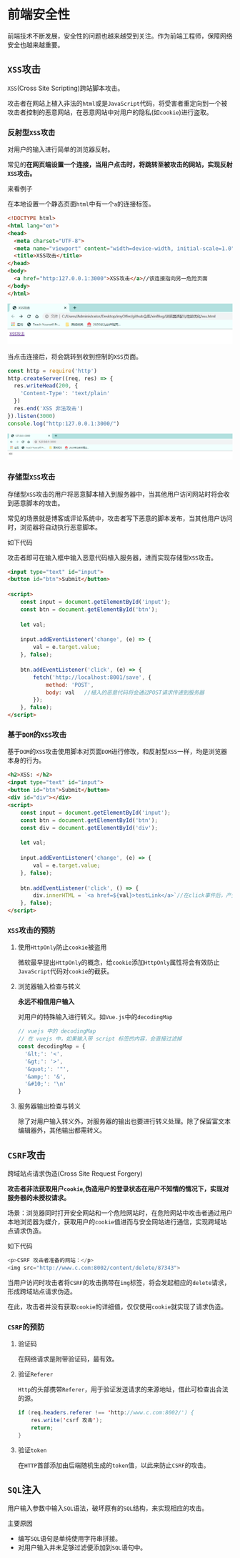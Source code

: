 # 前端安全性

前端技术不断发展，安全性的问题也越来越受到关注。作为前端工程师，保障网络安全也越来越重要。

## `XSS`攻击

`XSS`(Cross Site Scripting)跨站脚本攻击。

攻击者在网站上植入非法的`html`或是`JavaScript`代码，将受害者重定向到一个被攻击者控制的恶意网站，在恶意网站中对用户的隐私(如`cookie`)进行盗取。

### 反射型`XSS`攻击	

对用户的输入进行简单的浏览器反射。

常见的**在网页端设置一个连接，当用户点击时，将跳转至被攻击的网站，实现反射`XSS`攻击。**

来看例子

在本地设置一个静态页面`html`中有一个`a`的连接标签。

```html
<!DOCTYPE html>
<html lang="en">
<head>
  <meta charset="UTF-8">
  <meta name="viewport" content="width=device-width, initial-scale=1.0">
  <title>XSS攻击</title>
</head>
<body>
  <a href="http:127.0.0.1:3000">XSS攻击</a>//该连接指向另一危险页面
</body>
</html>
```

![image-20200323105458905](upload/image-20200323105458905.png)

当点击连接后，将会跳转到收到控制的`XSS`页面。

```javascript
const http = require('http')
http.createServer((req, res) => {
  res.writeHead(200, {
    'Content-Type': 'text/plain'
  })
  res.end('XSS 非法攻击')
}).listen(3000)
console.log("http:127.0.0.1:3000/")
```

![image-20200323105724863](upload/image-20200323105724863.png)

### 存储型`XSS`攻击

存储型`XSS`攻击的用户将恶意脚本植入到服务器中，当其他用户访问网站时将会收到恶意脚本的攻击。

常见的场景就是博客或评论系统中，攻击者写下恶意的脚本发布，当其他用户访问时，浏览器将自动执行恶意脚本。

如下代码

攻击者即可在输入框中输入恶意代码植入服务器，进而实现存储型`XSS`攻击。

```html
<input type="text" id="input">
<button id="btn">Submit</button>   

<script>
    const input = document.getElementById('input');
    const btn = document.getElementById('btn');

    let val;
     
    input.addEventListener('change', (e) => {
        val = e.target.value;
    }, false);

    btn.addEventListener('click', (e) => {
        fetch('http://localhost:8001/save', {
            method: 'POST',
            body: val	//植入的恶意代码将会通过POST请求传递到服务器
        });
    }, false);
</script>   
```

### 基于`DOM`的`XSS`攻击

基于`DOM`的`XSS`攻击使用脚本对页面`DOM`进行修改，和反射型`XSS`一样，均是浏览器本身的行为。

```html
<h2>XSS: </h2>
<input type="text" id="input">
<button id="btn">Submit</button>
<div id="div"></div>
<script>
    const input = document.getElementById('input');
    const btn = document.getElementById('btn');
    const div = document.getElementById('div');

    let val;
     
    input.addEventListener('change', (e) => {
        val = e.target.value;
    }, false);

    btn.addEventListener('click', () => {
        div.innerHTML = `<a href=${val}>testLink</a>`//在click事件后，产生DOM元素的改变。
    }, false);
</script>
```



### `XSS`攻击的预防

1. 使用`HttpOnly`防止`cookie`被盗用

   微软最早提出`HttpOnly`的概念，给`cookie`添加`HttpOnly`属性将会有效防止`JavaScript`代码对`cookie`的截获。

2. 浏览器输入检查与转义

   **永远不相信用户输入**

   对用户的特殊输入进行转义。如`Vue.js`中的`decodingMap`

   ```javascript
   // vuejs 中的 decodingMap
   // 在 vuejs 中，如果输入带 script 标签的内容，会直接过滤掉
   const decodingMap = {
     '&lt;': '<',
     '&gt;': '>',
     '&quot;': '"',
     '&amp;': '&',
     '&#10;': '\n'
   }
   ```

3. 服务器输出检查与转义

   除了对用户输入转义外，对服务器的输出也要进行转义处理。除了保留富文本编辑器外，其他输出都需转义。

## `CSRF`攻击

跨域站点请求伪造(Cross Site Request Forgery)

**攻击者非法获取用户`cookie`,伪造用户的登录状态在用户不知情的情况下，实现对服务器的未授权请求。**

场景：浏览器同时打开安全网站和一个危险网站时，在危险网站中攻击者通过用户本地浏览器为媒介，获取用户的`cookie`值进而与安全网站进行通信，实现跨域站点请求伪造。

如下代码

```javascript
<p>CSRF 攻击者准备的网站：</p>
<img src="http://www.c.com:8002/content/delete/87343">
```

当用户访问时攻击者将`CSRF`的攻击携带在`img`标签，将会发起相应的`delete`请求，形成跨域站点请求伪造。

在此，攻击者并没有获取`cookie`的详细值，仅仅使用`cookie`就实现了请求伪造。

### `CSRF`的预防

1. 验证码

   在网络请求是附带验证码，最有效。

2. 验证`Referer`

   `Http`的头部携带`Referer`，用于验证发送请求的来源地址，借此可检查出合法的源。

   ```java
   if (req.headers.referer !== 'http://www.c.com:8002/') {
       res.write('csrf 攻击');
       return;
   }
   ```

3. 验证`token`

   在`HTTP`首部添加由后端随机生成的`token`值，以此来防止`CSRF`的攻击。

## `SQL`注入

用户输入参数中输入`SQL`语法，破坏原有的`SQL`结构，来实现相应的攻击。

主要原因

+ 编写`SQL`语句是单纯使用字符串拼接。
+ 对用户输入并未足够过滤便添加到`SQL`语句中。